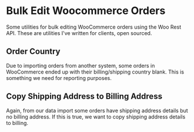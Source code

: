 # Bulk Edit Woocommerce Orders

Some utilities for bulk editing WooCommerce orders using the Woo Rest API. These are utilities I've written for clients, open sourced.

## Order Country

Due to importing orders from another system, some orders in WooCommerce ended up with their billing/shipping country blank. This is something we need for reporting purposes.

## Copy Shipping Address to Billing Address

Again, from our data import some orders have shipping address details but no billing address. If this is true, we want to copy shipping address details to billing. 
